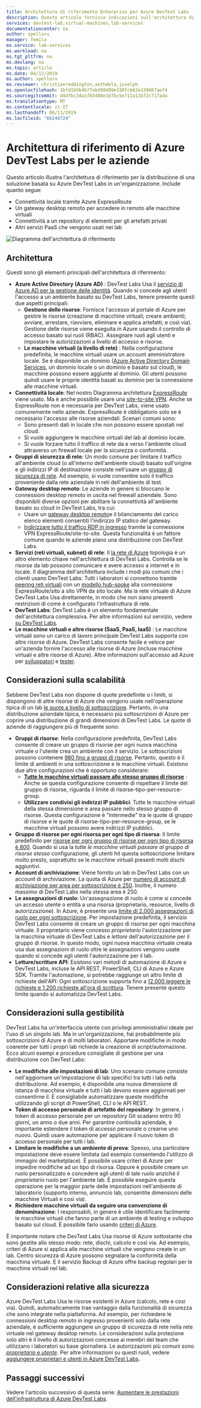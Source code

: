 ```yaml
---
title: Architettura di riferimento Enterprise per Azure DevTest Labs
description: Questo articolo fornisce indicazioni sull'architettura di riferimento per Azure DevTest Labs in un'organizzazione.
services: devtest-lab,virtual-machines,lab-services
documentationcenter: na
author: spelluru
manager: femila
ms.service: lab-services
ms.workload: na
ms.tgt_pltfrm: na
ms.devlang: na
ms.topic: article
ms.date: 04/12/2019
ms.author: spelluru
ms.reviewer: christianreddington,anthdela,juselph
ms.openlocfilehash: 1bfd1b5b4b7febd98499e338fcb62e339867aef4
ms.sourcegitcommit: d4dfbc34a1f03488e1b7bc5e711a11b72c717ada
ms.translationtype: MT
ms.contentlocale: it-IT
ms.lasthandoff: 06/13/2019
ms.locfileid: "66244724"
---
```

# <a name="azure-devtest-labs-reference-architecture-for-enterprises"></a>Architettura di riferimento di Azure DevTest Labs per le aziende
Questo articolo illustra l'architettura di riferimento per la distribuzione di una soluzione basata su Azure DevTest Labs in un'organizzazione. Include quanto segue:
- Connettività locale tramite Azure ExpressRoute
- Un gateway desktop remoto per accedere in remoto alle macchine virtuali
- Connettività a un repository di elementi per gli artefatti privati
- Altri servizi PaaS che vengono usati nei lab

![Diagramma dell'architettura di riferimento](./media/devtest-lab-reference-architecture/reference-architecture.png)

## <a name="architecture"></a>Architettura
Questi sono gli elementi principali dell'architettura di riferimento:

- **Azure Active Directory (Azure AD)** : DevTest Labs Usa il [servizio di Azure AD per la gestione delle identità](../active-directory/fundamentals/active-directory-whatis.md). Quando si concede agli utenti l'accesso a un ambiente basato su DevTest Labs, tenere presente questi due aspetti principali:
    - **Gestione delle risorse**: Fornisce l'accesso al portale di Azure per gestire le risorse (creazione di macchine virtuali; creare ambienti; avviare, arrestare, riavviare, eliminare e applica artefatti; e così via). Gestione delle risorse viene eseguita in Azure usando il controllo di accesso basato sui ruoli (RBAC). Assegnare ruoli agli utenti e impostare le autorizzazioni a livello di accesso e risorse.
    - **Le macchine virtuali (a livello di rete)** : Nella configurazione predefinita, le macchine virtuali usare un account amministratore locale. Se è disponibile un dominio ([Azure Active Directory Domain Services](../active-directory-domain-services/overview.md), un dominio locale o un dominio e basato sul cloud), le macchine possono essere aggiunte al dominio. Gli utenti possono quindi usare le proprie identità basati su dominio per la connessione alle macchine virtuali.
- **Connettività locale**: Nel nostro Diagramma architettura [ExpressRoute](../expressroute/expressroute-introduction.md) viene usato. Ma è anche possibile usare una [site-to-site VPN](../vpn-gateway/vpn-gateway-about-vpn-gateway-settings.md). Anche se ExpressRoute non è necessaria per DevTest Labs, viene usato comunemente nelle aziende. ExpressRoute è obbligatorio solo se è necessario l'accesso alle risorse aziendali. Scenari comuni sono:
    - Sono presenti dati in locale che non possono essere spostati nel cloud.
    - Si vuole aggiungere le macchine virtuali del lab al dominio locale.
    - Si vuole forzare tutto il traffico di rete da e verso l'ambiente cloud attraverso un firewall locale per la sicurezza o conformità.
- **Gruppi di sicurezza di rete**: Un modo comune per limitare il traffico all'ambiente cloud (o all'interno dell'ambiente cloud) basato sull'origine e gli indirizzi IP di destinazione consiste nell'usare un [gruppo di sicurezza di rete](../virtual-network/security-overview.md). Ad esempio, si vuole consentire solo il traffico proveniente dalla rete aziendale in reti dell'ambiente di test.
- **Gateway desktop remoto**: Le aziende in genere si bloccano le connessioni desktop remoto in uscita nel firewall aziendale. Sono disponibili diverse opzioni per abilitare la connettività all'ambiente basato su cloud in DevTest Labs, tra cui:
  - Usare un [gateway desktop remoto](/windows-server/remote/remote-desktop-services/desktop-hosting-logical-architecture)e il bilanciamento del carico elenco elementi consentiti l'indirizzo IP statico del gateway.
  - [Indirizzare tutto il traffico RDP in ingresso](../vpn-gateway/vpn-gateway-forced-tunneling-rm.md) tramite la connessione VPN ExpressRoute/site-to-site. Questa funzionalità è un fattore comune quando le aziende piano una distribuzione con DevTest Labs.
- **Servizi (reti virtuali, subnet) di rete**: Il [la rete di Azure](../networking/networking-overview.md) topologia è un altro elemento chiave nell'architettura di DevTest Labs. Controlla se le risorse da lab possono comunicare e avere accesso a internet e in locale. Il diagramma dell'architettura include i modi più comuni che i clienti usano DevTest Labs: Tutti i laboratori si connettono tramite [peering reti virtuali](../virtual-network/virtual-network-peering-overview.md) con un [modello hub-spoke](/azure/architecture/reference-architectures/hybrid-networking/hub-spoke) alla connessione ExpressRoute/sito a sito VPN da sito locale. Ma la rete virtuale di Azure DevTest Labs Usa direttamente, in modo che non siano presenti restrizioni di come è configurato l'infrastruttura di rete.
- **DevTest Labs**:  DevTest Labs è un elemento fondamentale dell'architettura complessiva. Per altre informazioni sul servizio, vedere [su DevTest Labs](devtest-lab-overview.md).
- **Le macchine virtuali e altre risorse (SaaS, PaaS, IaaS)** :  Le macchine virtuali sono un carico di lavoro principale DevTest Labs supporta con altre risorse di Azure. DevTest Labs consente facile e veloce per un'azienda fornire l'accesso alle risorse di Azure (incluse macchine virtuali e altre risorse di Azure). Altre informazioni sull'accesso ad Azure per [sviluppatori](devtest-lab-developer-lab.md) e [tester](devtest-lab-test-env.md).

## <a name="scalability-considerations"></a>Considerazioni sulla scalabilità
Sebbene DevTest Labs non dispone di quote predefinite o i limiti, si dispongono di altre risorse di Azure che vengono usate nell'operazione tipica di un lab [le quote a livello di sottoscrizione](../azure-subscription-service-limits.md). Pertanto, in una distribuzione aziendale tipica, è necessario più sottoscrizioni di Azure per coprire una distribuzione di grandi dimensioni di DevTest Labs. Le quote di aziende di raggiungere più di frequente sono:

- **Gruppi di risorse**: Nella configurazione predefinita, DevTest Labs consente di creare un gruppo di risorse per ogni nuova macchina virtuale o l'utente crea un ambiente con il servizio. Le sottoscrizioni possono contenere [980 fino a gruppi di risorse](../azure-subscription-service-limits.md#subscription-limits---azure-resource-manager). Pertanto, questo è il limite di ambienti in una sottoscrizione e le macchine virtuali. Esistono due altre configurazioni che è opportuno considerare:
    - **[Tutte le macchine virtuali passare allo stesso gruppo di risorse](resource-group-control.md)** : Anche se questa configurazione consente di rispettare il limite del gruppo di risorse, riguarda il limite di risorse-tipo-per-resource-group.
    - **Utilizzare condivisi gli indirizzi IP pubblici**: Tutte le macchine virtuali della stessa dimensione e area passare nello stesso gruppo di risorse. Questa configurazione è "intermedie" tra le quote di gruppo di risorse e le quote di risorse-tipo-per-resource-group, se le macchine virtuali possono avere indirizzi IP pubblici.
- **Gruppo di risorse per ogni risorsa per ogni tipo di risorsa**: Il limite predefinito per [risorse per ogni gruppo di risorse per ogni tipo di risorsa è 800](../azure-subscription-service-limits.md#resource-group-limits).  Quando si usa la *tutte le macchine virtuali passare al gruppo di risorse stesso* configurazione, gli utenti hit questa sottoscrizione limitare molto presto, soprattutto se le macchine virtuali presenti molti dischi aggiuntivi.
- **Account di archiviazione**: Viene fornito un lab in DevTest Labs con un account di archiviazione. La quota di Azure per [numero di account di archiviazione per area per sottoscrizione è 250](../azure-subscription-service-limits.md#storage-limits). Inoltre, il numero massimo di DevTest Labs nella stessa area è 250.
- **Le assegnazioni di ruolo**: Un'assegnazione di ruolo è come si concede un accesso utente o entità a una risorsa (proprietario, resource, livello di autorizzazione). In Azure, è presente una [limite di 2.000 assegnazioni di ruolo per ogni sottoscrizione](../azure-subscription-service-limits.md#role-based-access-control-limits). Per impostazione predefinita, il servizio DevTest Labs consente di creare un gruppo di risorse per ogni macchina virtuale. Il proprietario viene concesso *proprietario* l'autorizzazione per la macchina virtuale di DevTest Labs e *lettore* dell'autorizzazione per il gruppo di risorse. In questo modo, ogni nuova macchina virtuale creata usa due assegnazioni di ruolo oltre le assegnazioni vengono usate quando si concede agli utenti l'autorizzazione per il lab.
- **Letture/scritture API**: Esistono vari metodi di automazione di Azure e DevTest Labs, incluse le API REST, PowerShell, CLI di Azure e Azure SDK. Tramite l'automazione, si potrebbe raggiunge un altro limite di richieste dell'API: Ogni sottoscrizione supporta fino a [12.000 leggere le richieste e 1.200 richieste all'ora di scrittura](../azure-resource-manager/resource-manager-request-limits.md). Tenere presente questo limite quando si automatizza DevTest Labs.

## <a name="manageability-considerations"></a>Considerazioni sulla gestibilità
DevTest Labs ha un'interfaccia utente con privilegi amministrativi ideale per l'uso di un singolo lab. Ma in un'organizzazione, hai probabilmente più sottoscrizioni di Azure e di molti laboratori. Apportare modifiche in modo coerente per tutti i propri lab richiede la creazione di script/automazione. Ecco alcuni esempi e procedure consigliate di gestione per una distribuzione con DevTest Labs:

- **Le modifiche alle impostazioni di lab**: Uno scenario comune consiste nell'aggiornare un'impostazione di lab specifici tra tutti i lab nella distribuzione. Ad esempio, è disponibile una nuova dimensione di istanza di macchina virtuale e tutti i lab devono essere aggiornati per consentirne il. È consigliabile automatizzare queste modifiche utilizzando gli script di PowerShell, CLI o le API REST.  
- **Token di accesso personale di artefatto del repository**:  In genere, i token di accesso personale per un repository Git scadano entro 90 giorni, un anno o due anni. Per garantire continuità aziendale, è importante estendere il token di accesso personale o crearne uno nuovo. Quindi usare automazione per applicare il nuovo token di accesso personale per tutti i lab.
- **Limitare le modifiche a un ambiente di prova**: Spesso, una particolare impostazione deve essere limitata (ad esempio consentendo l'utilizzo di immagini del marketplace). È possibile usare criteri di Azure per impedire modifiche ad un tipo di risorsa. Oppure è possibile creare un ruolo personalizzato e concedere agli utenti di tale ruolo anziché il *proprietario* ruolo per l'ambiente lab. È possibile eseguire questa operazione per la maggior parte delle impostazioni nell'ambiente di laboratorio (supporto interno, annuncio lab, consentite dimensioni delle macchine Virtuali e così via).
- **Richiedere macchine virtuali da seguire una convenzione di denominazione**: I responsabili, in genere è utile identificare facilmente le macchine virtuali che fanno parte di un ambiente di testing e sviluppo basato sul cloud. È possibile farlo usando [criteri di Azure](https://github.com/Azure/azure-policy/tree/master/samples/TextPatterns/allow-multiple-name-patterns).

È importante notare che DevTest Labs Usa risorse di Azure sottostante che sono gestite allo stesso modo: rete, dischi, calcolo e così via. Ad esempio, criteri di Azure si applica alle macchine virtuali che vengono create in un lab. Centro sicurezza di Azure possono segnalare la conformità della macchina virtuale. E il servizio Backup di Azure offre backup regolari per le macchine virtuali nel lab.

## <a name="security-considerations"></a>Considerazioni relative alla sicurezza
Azure DevTest Labs Usa le risorse esistenti in Azure (calcolo, rete e così via). Quindi, automaticamente trae vantaggio dalla funzionalità di sicurezza che sono integrate nella piattaforma. Ad esempio, per richiedere le connessioni desktop remoto in ingresso provenienti solo dalla rete aziendale, è sufficiente aggiungere un gruppo di sicurezza di rete nella rete virtuale nel gateway desktop remoto. Le considerazioni sulla protezione solo altri è il livello di autorizzazioni concesse ai membri del team che utilizzano i laboratori su base giornaliera. Le autorizzazioni più comuni sono [ *proprietario* e *utente*](devtest-lab-add-devtest-user.md). Per altre informazioni su questi ruoli, vedere [aggiungere proprietari e utenti in Azure DevTest Labs](devtest-lab-add-devtest-user.md).

## <a name="next-steps"></a>Passaggi successivi
Vedere l'articolo successivo di questa serie: [Aumentare le prestazioni dell'infrastruttura di Azure DevTest Labs](devtest-lab-guidance-scale.md).
